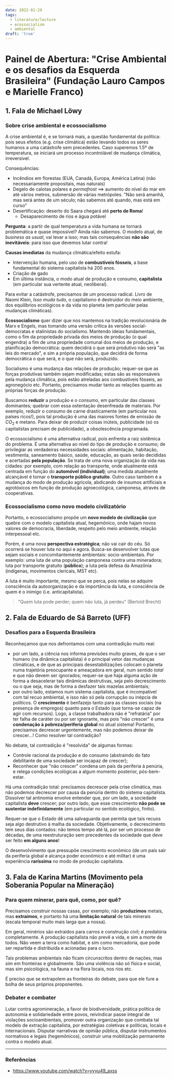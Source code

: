 ```yaml
---
date: 2022-01-29
tags:
  - literature/lecture
  - ecossocialism
  - ambiental
draft: 'true'
---
```


# Painel de Abertura: "Crise Ambiental e os desafios da Esquerda Brasileira" (Fundação Lauro Campos e Marielle Franco)
## 1. Fala de Michael Löwy
### Sobre crise ambiental e ecossocialismo
A crise ambiental é, e se tornará mais, a questão fundamental da política: pois seus efeitos (e.g. crise climática) estão levando todos os seres humanos a uma catástrofe sem precedentes. Caso superemos 1.5º de temperatura, se iniciará um processo incontrolável de mudança climática, irreversível. 

Consequências: 
- Incêndios em florestas (EUA, Canadá, Europa, América Latina) (não necessariamente propositais, mas naturais)
- Degelo de calotas polares e *permafrost* $\implies$ aumento do nível do mar em até vários metros, submersão de várias metrópoles. "Não será amanhã, mas será antes de um século; não sabemos até quando, mas está em curso"
- Desertificação: deserto do Saara chegará até **perto de Roma**!
	- Desaparecimento de rios e água potável

**Pergunta**: a partir de qual temperatura a vida humana se tornará problemática e quase impossível? Ainda não sabemos. O modelo atual, de *business as usual*, vai levar a isso; mas tais consequências **não são inevitáveis**: para isso que devemos lutar contra!

**Causas imediatas** da mudança climática/efeito estufa:
- Intervenção humana, pelo uso de **combustíveis fósseis**, a base fundamental do sistema capitalista há 200 anos. 
- Criação de gado
- Em última instância, o modo atual de produção e consumo, **capitalista** (em particular sua vertente atual, neoliberal).

Para evitar a catástrofe, precisamos de um processo radical. Livro de Naomi Klein, *Isso muda tudo*, o capitalismo é destruidor do meio ambiente, dos equilíbrios ecológicos e da vida no planeta (em particular pelas mudanças climáticas). 

**Ecossocialismo** quer dizer que nos mantemos na tradição revolucionária de Marx e Engels, mas tomando uma versão crítica às versões social-democratas e stalinistas do socialismo. Mantendo ideias fundamentais, como o fim da propriedade privada dos meios de produção (o qual engendra) a fim de uma propriedade comunal dos meios de produção, e planificação democrática: quem decidirá o que será produtivo não será "as leis do mercado", e sim a própria população, que decidirá de forma democrática o que será, e o que não será, produzido. 

Socialismo é uma mudança das relações de produção; requer-se que as forças produtivas também sejam modificadas; estas são as responsáveis pela mudança climática, pois estão atreladas aos combustíveis fósseis, ao agronegócio etc. Portanto, precisamos mudar tanto as relações quanto as próprias forças de produção. 

Buscamos **reduzir** a produção e o consumo, em particular das classes dominantes; quebrar com essa ostentação desenfreada de materiais. Por exemplo, reduzir o consumo de carne drasticamente (em particular nos países ricos!), pois tal produção é uma das maiores fontes de emissão de $CO_2$ e metano. Para deixar de produzir coisas inúteis, publicidade (só os capitalistas precisam de publicidade), a obsolescência programada. 

O ecossocialismo é uma alternativa radical, pois enfrenta a raiz sistêmica do problema. É uma alternativa ao nível do tipo de produção e consumo; de privilegiar as verdadeiras necessidades sociais: alimentação, habitação, vestimenta, saneamento básico, saúde, educação, as quais serão decididas e acertadas **pela população**. Se trata de uma nova organização da vida nas cidades: por exemplo, com relação ao transporte, onde atualmente está centrada em função do **automóvel (individual)**; uma medida atualmente alcançável é tornar o **transporte público gratuito**. Outro caso também é a mudança do modo de produção agrícola, abdicando de insumos artificiais e agrotóxicos em função de produção agroecológica, camponesa, através de cooperativas. 

### Ecossocialismo como novo modelo civilizatório
Portanto, o ecossocialismo propõe um **novo modelo de civilização** que quebre com o modelo capitalista atual, hegemônico, onde hajam novos valores de democracia, liberdade, respeito pelo meio ambiente, relação interpessoal etc. 

Porém, é uma nova **perspectiva estratégica**; não vai cair do céu. Só ocorrerá se houver luta no aqui e agora. Busca-se desenvolver lutas que sejam sociais e concomitantemente ambientais: socio-ambientais. Por exemplo: uma luta de uma população camponesa contra uma mineradora; luta por transporte gratuito (**público**); a luta pela defesa da Amazônia (indígenas, movimentos clericais, MST etc). 

A luta é muito importante, mesmo que se perca, pois nelas se adquire consciência da autoorganização e da importância da luta, e consciência de quem é o inimigo (i.e. anticapitalista). 

> "Quem luta pode perder; quem não luta, já perdeu" (Bertold Brecht)


## 2. Fala de Eduardo de Sá Barreto (UFF)
### Desafios para a Esquerda Brasileira
Reconheçamos que nos defrontamos com uma contradição muito real: 
- por um lado, a ciência nos informa previsões muito graves, de que o ser humano (na dinâmica capitalista) é o principal vetor das mudanças climáticas, e de que as principais desestabilizações colocam o planeta numa trajetória preocupante e ameaçadora em geral, num sentido *total* e que não devem ser ignorados; requer-se que haja alguma ação de forma a desacelerar tais dinâmicas destrutivas, seja pelo decrescimento ou o que seja, mas de forma a desfazer tais mazelas ambientais;
- por outro lado, estamos num sistema capitalista, que é incompatível com tal recuo ambiental, e isso não só pela corrupção ou inépcia de políticos. O **crescimento** é benfazejo tanto para as classes sociais (na presença de empregos) quanto para o Estado (que torna-se capaz de agir com recursos). Logo, a classe trabalhadora não é "refratária" por ter falha de caráter ou por ser ignorante, mas pois "não crescer" é uma **condenação à pobreza/periferia global** no atual sistema! Portanto, precisamos decrescer urgentemente, mas não podemos deixar de crescer...! Como resolver tal contradição?

No debate, tal contradição é "resolvida" de algumas formas:
- Controle racional da produção e do consumo (abstraindo do fato debilitante de uma sociedade ser incapaz de crescer);
- Reconhecer que "não crescer" condena um país da periferia à penúria, e relega condições ecológicas a algum momento posterior, pós-bem-estar.

Há uma contradição total: precisamos decrescer pela crise climática, mas não podemos decrescer por causa da penúria dentro do sistema capitalista. Dissolver tal antinomia envolve entender que, por um lado, a sociedade capitalista **deve** crescer; por outro lado, que esse crescimento **não pode se sustentar indefinidamente** (em particular no sentido ecológico, finito). 

Requer-se que o Estado dê uma salvaguarda que permita que tais recuos seja algo destrutivo à malha da sociedade. Objetivamente, o decrescimento tem seus dias contados: não temos tempo até lá, por ser um processo de décadas, de uma reestruturação sem precedentes da sociedade que deve ser feito **em alguns anos**!

O desenvolvimento que pressupõe crescimento econômico (de um país sair da periferia global e alcança poder econômico e até militar) é uma experiência **raríssima** no modo de produção capitalista. 


## 3. Fala de Karina Martins (Movimento pela Soberania Popular na Mineração)
### Para quem minerar, para quê, como, por quê?
Precisamos construir nossas casas, por exemplo; não **produzimos** metais, mas **extraímos**, e portanto há uma **limitação natural** de tais minerais (escala temporal muito mais larga que a nossa). 

Em geral, minérios são extraídos para carros e construção civil; é predatória completamente. A produção capitalista não prevê a vida, e sim a morte de todos. Não veem a terra como habitat, e sim como mercadoria, que pode ser repartida e distribuída e acionadas para o lucro. 

Tais problemas ambientais não ficam circunscritos dentro de nações, mas sim em fronteiras e globalmente. São uma violência não só física e social, mas sim psicológica, na fauna e na flora locais, nos rios etc. 

É preciso que se extrapolem as fronteiras do debate, para que ele fure a bolha de seus próprios proponentes. 

### Debater e combater
Lutar contra agromineração, a favor de biodiversidade, prática política de autonomia e solidariedade entre povos, reivindicar passe integral de violações socioambientais, promover outra organização que combata tal modelo de extração capitalista, por estratégias coletivas e políticas, locais e internacionais. Disputar narrativas de opinião pública, disputar instrumentos normativos e legais (hegemônicos), construir uma mobilização permanente contra o modelo atual. 


---
### Referências
- https://www.youtube.com/watch?v=yyyu49_axss
